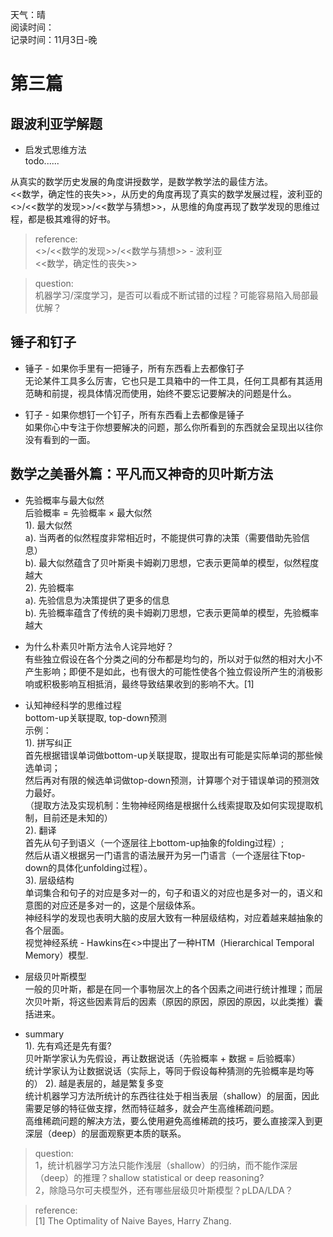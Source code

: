 
天气：晴  
阅读时间：  
记录时间：11月3日-晚

# 第三篇
## 跟波利亚学解题
+ 启发式思维方法  
todo......


从真实的数学历史发展的角度讲授数学，是数学教学法的最佳方法。  
<<数学，确定性的丧失>>，从历史的角度再现了真实的数学发展过程，波利亚的<<How To Solve It>>/<<数学的发现>>/<<数学与猜想>>，从思维的角度再现了数学发现的思维过程，都是极其难得的好书。   


> reference:  
<<How To Solve It>>/<<数学的发现>>/<<数学与猜想>> - 波利亚  
<<数学，确定性的丧失>>

> question:  
机器学习/深度学习，是否可以看成不断试错的过程？可能容易陷入局部最优解？




## 锤子和钉子
+ 锤子 - 如果你手里有一把锤子，所有东西看上去都像钉子  
无论某件工具多么厉害，它也只是工具箱中的一件工具，任何工具都有其适用范畴和前提，视具体情况而使用，始终不要忘记要解决的问题是什么。

+ 钉子 - 如果你想钉一个钉子，所有东西看上去都像是锤子  
如果你心中专注于你想要解决的问题，那么你所看到的东西就会呈现出以往你没有看到的一面。  




## 数学之美番外篇：平凡而又神奇的贝叶斯方法
+ 先验概率与最大似然  
后验概率 = 先验概率 × 最大似然     
1). 最大似然  
a). 当两者的似然程度非常相近时，不能提供可靠的决策（需要借助先验信息）  
b). 最大似然蕴含了贝叶斯奥卡姆剃刀思想，它表示更简单的模型，似然程度越大  
2). 先验概率  
a). 先验信息为决策提供了更多的信息  
b). 先验概率蕴含了传统的奥卡姆剃刀思想，它表示更简单的模型，先验概率越大  


+ 为什么朴素贝叶斯方法令人诧异地好？  
有些独立假设在各个分类之间的分布都是均匀的，所以对于似然的相对大小不产生影响；即便不是如此，也有很大的可能性使各个独立假设所产生的消极影响或积极影响互相抵消，最终导致结果收到的影响不大。[1]


+ 认知神经科学的思维过程  
bottom-up关联提取, top-down预测  
示例：  
1). 拼写纠正  
首先根据错误单词做bottom-up关联提取，提取出有可能是实际单词的那些候选单词；  
然后再对有限的候选单词做top-down预测，计算哪个对于错误单词的预测效力最好。  
（提取方法及实现机制：生物神经网络是根据什么线索提取及如何实现提取机制，目前还是未知的）  
2). 翻译  
首先从句子到语义（一个逐层往上bottom-up抽象的folding过程）;  
然后从语义根据另一门语言的语法展开为另一门语言（一个逐层往下top-down的具体化unfolding过程）。  
3). 层级结构  
单词集合和句子的对应是多对一的，句子和语义的对应也是多对一的，语义和意图的对应还是多对一的，这是个层级体系。  
神经科学的发现也表明大脑的皮层大致有一种层级结构，对应着越来越抽象的各个层面。  
视觉神经系统 - Hawkins在<<On Intelligence>>中提出了一种HTM（Hierarchical Temporal Memory）模型.  


+ 层级贝叶斯模型  
一般的贝叶斯，都是在同一个事物层次上的各个因素之间进行统计推理；而层次贝叶斯，将这些因素背后的因素（原因的原因，原因的原因，以此类推）囊括进来。


+ summary  
1). 先有鸡还是先有蛋?  
贝叶斯学家认为先假设，再让数据说话（先验概率 + 数据 = 后验概率）  
统计学家认为让数据说话（实际上，等同于假设每种猜测的先验概率是均等的）
2). 越是表层的，越是繁复多变  
统计机器学习方法所统计的东西往往处于相当表层（shallow）的层面，因此需要足够的特征做支撑，然而特征越多，就会产生高维稀疏问题。  
高维稀疏问题的解决方法，要么使用避免高维稀疏的技巧，要么直接深入到更深层（deep）的层面观察更本质的联系。  


> question:    
1，统计机器学习方法只能作浅层（shallow）的归纳，而不能作深层（deep）的推理？shallow statistical or deep reasoning?  
2，除隐马尔可夫模型外，还有哪些层级贝叶斯模型？pLDA/LDA？


> reference:  
[1] The Optimality of Naive Bayes, Harry Zhang.

